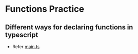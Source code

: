 # Functions Practice

## Different ways for declaring functions in typescript
* Refer [main.ts](main.ts)
